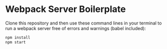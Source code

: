 ﻿# Webpack Server Boilerplate

Clone this repository and then use these command lines in your terminal to run a webpack server free of errors and warnings (babel included):

```bash
npm install
npm start
```
